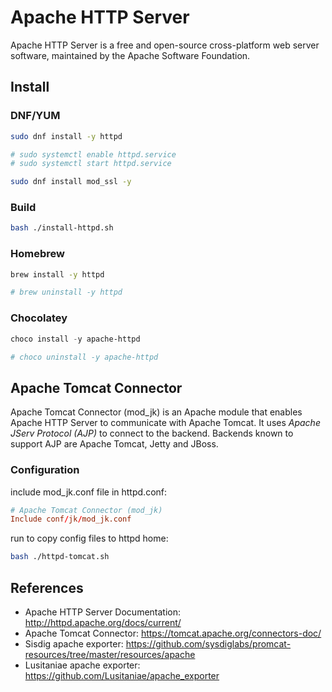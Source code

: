 # Apache HTTP Server

Apache HTTP Server is a free and open-source cross-platform web server software, maintained by the Apache Software Foundation.

## Install

### DNF/YUM

```bash
sudo dnf install -y httpd

# sudo systemctl enable httpd.service
# sudo systemctl start httpd.service

sudo dnf install mod_ssl -y
```

### Build

```bash
bash ./install-httpd.sh
```

### Homebrew

```sh
brew install -y httpd

# brew uninstall -y httpd
```

### Chocolatey

```ps1
choco install -y apache-httpd

# choco uninstall -y apache-httpd
```

## Apache Tomcat Connector

Apache Tomcat Connector (mod_jk) is an Apache module that enables Apache HTTP Server to communicate with Apache Tomcat.
It uses *Apache JServ Protocol (AJP)* to connect to the backend. Backends known to support AJP are Apache Tomcat, Jetty and JBoss.

### Configuration

include mod_jk.conf file in httpd.conf:

```conf
# Apache Tomcat Connector (mod_jk)
Include conf/jk/mod_jk.conf
```

run to copy config files to httpd home:

```bash
bash ./httpd-tomcat.sh
```

## References

- Apache HTTP Server Documentation: <http://httpd.apache.org/docs/current/>
- Apache Tomcat Connector: <https://tomcat.apache.org/connectors-doc/>
- Sisdig apache exporter: <https://github.com/sysdiglabs/promcat-resources/tree/master/resources/apache>
- Lusitaniae apache exporter: <https://github.com/Lusitaniae/apache_exporter>

